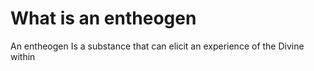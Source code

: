 # What is an entheogen

An entheogen 
Is a substance that can elicit an experience of the Divine within